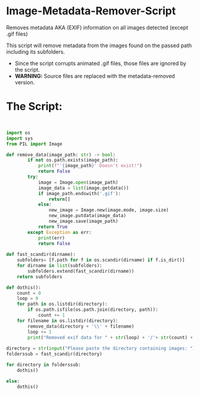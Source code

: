# Image-Metadata-Remover-Script
Removes metadata AKA (EXIF) information on all images detected (except .gif files)

This script will remove metadata from the images found on the passed path including its subfolders.

* Since the script corrupts animated .gif files, those files are ignored by the script.
* __WARNING:__ Source files are replaced with the metadata-removed version.

# The Script:

```python


import os
import sys
from PIL import Image

def remove_data(image_path: str) -> bool:
        if not os.path.exists(image_path):
            print(f"'{image_path}' Doesn't exist!")
            return False
        try:
            image = Image.open(image_path)
            image_data = list(image.getdata())
            if image_path.endswith('.gif'):
                return[]
            else:   
                new_image = Image.new(image.mode, image.size)
                new_image.putdata(image_data)
                new_image.save(image_path)  
            return True
        except Exception as err:
            print(err)
            return False
            
def fast_scandir(dirname):
    subfolders= [f.path for f in os.scandir(dirname) if f.is_dir()]
    for dirname in list(subfolders):
        subfolders.extend(fast_scandir(dirname))
    return subfolders

def dothis():
    count = 0
    loop = 0
    for path in os.listdir(directory):
        if os.path.isfile(os.path.join(directory, path)):
            count += 1
    for filename in os.listdir(directory):
        remove_data(directory + '\\' + filename)
        loop += 1
        print("Removed exif data for " + str(loop) + '/'+ str(count) +' files in ' + directory)
    
directory = str(input("Please paste the directory containing images: "))
folderssub = fast_scandir(directory)

for directory in folderssub:
    dothis()

else:
    dothis()

```
